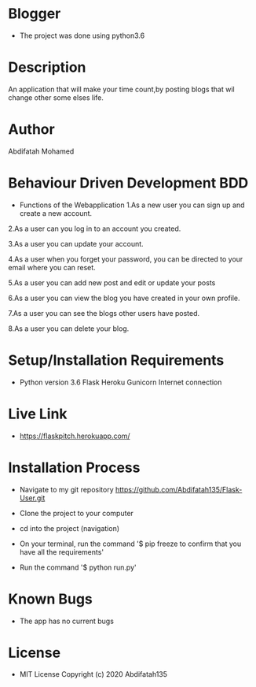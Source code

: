 # Blogger
* The project was done using python3.6

# Description
An application that will make your time count,by posting blogs that wil change other some elses life. 

# Author
Abdifatah Mohamed

# Behaviour Driven Development BDD
* Functions of the Webapplication
1.As a new user you can sign up and create a new account.

2.As a user can you log in to an account you created.

3.As a user you can update your account.

4.As a user when you forget your password, you can be directed to your email where you can reset.

5.As a user you can add new post and edit or update your posts

6.As a user you can view the blog you have created in your own profile.

7.As a user you can see the blogs other users have posted.

8.As a user you can delete your blog.

# Setup/Installation Requirements
* Python version 3.6 Flask Heroku Gunicorn Internet connection
# Live Link
* https://flaskpitch.herokuapp.com/

# Installation Process
* Navigate to my git repository https://github.com/Abdifatah135/Flask-User.git

* Clone the project to your computer

* cd into the project (navigation)

* On your terminal, run the command '$ pip freeze to confirm that you have all the requirements'

* Run the command '$ python run.py'

# Known Bugs
* The app has no current bugs


# License

* MIT License Copyright (c) 2020 Abdifatah135

